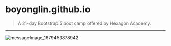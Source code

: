 # boyonglin.github.io
> A 21-day Bootstrap 5 boot camp offered by Hexagon Academy.

---

![messageImage_1679453878942](https://user-images.githubusercontent.com/56038738/226790877-ad909828-9578-41af-a25d-d32ba8a81d16.jpg)
